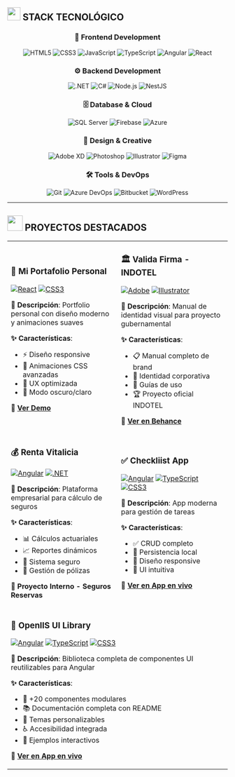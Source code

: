 ## <img src="https://media0.giphy.com/media/v1.Y2lkPTc5MGI3NjExeHprNzBubmh0ZGEydWJnMnY5Y3o3NWp5N3lqMWxtOXU2cmdtYW5idyZlcD12MV9pbnRlcm5hbF9naWZfYnlfaWQmY3Q9Zw/S9d8XB557e8phGLBVS/giphy.gif" width="30"> **STACK TECNOLÓGICO**

<div align="center">

### 🎨 **Frontend Development**

![HTML5](https://img.shields.io/badge/HTML5-E34F26?style=for-the-badge&logo=html5&logoColor=white)
![CSS3](https://img.shields.io/badge/CSS3-1572B6?style=for-the-badge&logo=css3&logoColor=white)
![JavaScript](https://img.shields.io/badge/JavaScript-F7DF1E?style=for-the-badge&logo=javascript&logoColor=black)
![TypeScript](https://img.shields.io/badge/TypeScript-007ACC?style=for-the-badge&logo=typescript&logoColor=white)
![Angular](https://img.shields.io/badge/Angular-DD0031?style=for-the-badge&logo=angular&logoColor=white)
![React](https://img.shields.io/badge/React-20232A?style=for-the-badge&logo=react&logoColor=61DAFB)

### ⚙️ **Backend Development**

![.NET](https://img.shields.io/badge/.NET-512BD4?style=for-the-badge&logo=dotnet&logoColor=white)
![C#](https://img.shields.io/badge/C%23-239120?style=for-the-badge&logo=c-sharp&logoColor=white)
![Node.js](https://img.shields.io/badge/Node.js-43853D?style=for-the-badge&logo=node.js&logoColor=white)
![NestJS](https://img.shields.io/badge/NestJS-E0234E?style=for-the-badge&logo=nestjs&logoColor=white)

### 🗄️ **Database & Cloud**

![SQL Server](https://img.shields.io/badge/SQL%20Server-CC2927?style=for-the-badge&logo=microsoft%20sql%20server&logoColor=white)
![Firebase](https://img.shields.io/badge/Firebase-red?style=for-the-badge&logo=Firebase&logoColor=white)
![Azure](https://img.shields.io/badge/Azure-0089D0?style=for-the-badge&logo=microsoft-azure&logoColor=white)

### 🎨 **Design & Creative**

![Adobe XD](https://img.shields.io/badge/Adobe%20XD-470137?style=for-the-badge&logo=Adobe%20XD&logoColor=#FF61F6)
![Photoshop](https://img.shields.io/badge/Photoshop-31A8FF?style=for-the-badge&logo=Adobe%20Photoshop&logoColor=black)
![Illustrator](https://img.shields.io/badge/Illustrator-FF9A00?style=for-the-badge&logo=adobe%20illustrator&logoColor=white)
![Figma](https://img.shields.io/badge/Figma-F24E1E?style=for-the-badge&logo=figma&logoColor=white)

### 🛠️ **Tools & DevOps**

![Git](https://img.shields.io/badge/Git-F05032?style=for-the-badge&logo=git&logoColor=white)
![Azure DevOps](https://img.shields.io/badge/Azure_DevOps-0078D4?style=for-the-badge&logo=azure-devops&logoColor=white)
![Bitbucket](https://img.shields.io/badge/Bitbucket-0047B3?style=for-the-badge&logo=bitbucket&logoColor=white)
![WordPress](https://img.shields.io/badge/WordPress-21759B?style=for-the-badge&logo=wordpress&logoColor=white)

</div>

---

## <img src="https://media.giphy.com/media/LnQjpWaON8nhr21vNW/giphy.gif" width="35"> **PROYECTOS DESTACADOS**

<table>
<tr>
<td width="50%">

### 🌟 **Mi Portafolio Personal**

[![React](https://img.shields.io/badge/React-20232A?style=flat-square&logo=react&logoColor=61DAFB)]()
[![CSS3](https://img.shields.io/badge/CSS3-1572B6?style=flat-square&logo=css3&logoColor=white)]()

**🚀 Descripción**: Portfolio personal con diseño moderno y animaciones suaves

**✨ Características**:

- ⚡ Diseño responsive
- 🎨 Animaciones CSS avanzadas
- 📱 UX optimizada
- 🌙 Modo oscuro/claro

**🔗 [Ver Demo](https://alexiisportfolio.netlify.app/)**

</td>
<td width="50%">

### 🏛️ **Valida Firma - INDOTEL**

[![Adobe](https://img.shields.io/badge/Adobe-FF0000?style=flat-square&logo=adobe&logoColor=white)]()
[![Illustrator](https://img.shields.io/badge/Illustrator-FF9A00?style=flat-square&logo=adobe%20illustrator&logoColor=white)]()

**🎯 Descripción**: Manual de identidad visual para proyecto gubernamental

**✨ Características**:

- 📋 Manual completo de brand
- 🎨 Identidad corporativa
- 📐 Guías de uso
- 🏆 Proyecto oficial INDOTEL

**🔗 [Ver en Behance](https://www.behance.net/gallery/204811741/Validafirma-Branding)**

</td>
</tr>

<tr>
<td width="50%">

### 💰 **Renta Vitalicia**

[![Angular](https://img.shields.io/badge/Angular-DD0031?style=flat-square&logo=angular&logoColor=white)]()
[![.NET](https://img.shields.io/badge/.NET-512BD4?style=flat-square&logo=dotnet&logoColor=white)]()

**💼 Descripción**: Plataforma empresarial para cálculo de seguros

**✨ Características**:

- 📊 Cálculos actuariales
- 📈 Reportes dinámicos
- 🔐 Sistema seguro
- 💾 Gestión de pólizas

**🏢 Proyecto Interno - Seguros Reservas**

</td>
<td width="50%">

### ✅ **Checkliist App**
[![Angular](https://img.shields.io/badge/Angular-DD0031?style=flat-square&logo=angular&logoColor=white)]()
[![TypeScript](https://img.shields.io/badge/TypeScript-007ACC?style=flat-square&logo=typescript&logoColor=white)]()
[![CSS3](https://img.shields.io/badge/CSS3-1572B6?style=flat-square&logo=css3&logoColor=white)]()

**📝 Descripción**: App moderna para gestión de tareas

**✨ Características**:

- ✅ CRUD completo
- 💾 Persistencia local
- 📱 Diseño responsive
- 🎨 UI intuitiva

**🔗 [Ver en App en vivo](https://tinyurl.com/ypnmkfq5)**

</td>
</tr>

<tr>
<td colspan="2">

### 🎨 **OpenIIS UI Library**

[![Angular](https://img.shields.io/badge/Angular-DD0031?style=flat-square&logo=angular&logoColor=white)]()
[![TypeScript](https://img.shields.io/badge/TypeScript-007ACC?style=flat-square&logo=typescript&logoColor=white)]()
[![CSS3](https://img.shields.io/badge/CSS3-1572B6?style=flat-square&logo=css3&logoColor=white)]()

**🧩 Descripción**: Biblioteca completa de componentes UI reutilizables para Angular

**✨ Características**:

- 🧱 +20 componentes modulares
- 📚 Documentación completa con README
- 🎨 Temas personalizables
- ♿ Accesibilidad integrada
- 📖 Ejemplos interactivos

**🔗 [Ver en App en vivo](https://ui.openiis.org/home)**

</td>
</tr>
</table>
